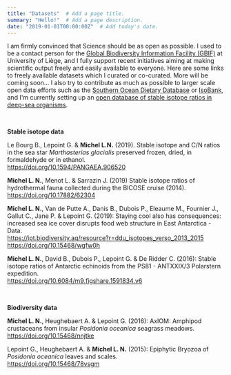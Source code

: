 ```yaml
---
title: "Datasets"  # Add a page title.
summary: "Hello!"  # Add a page description.
date: "2019-01-01T00:00:00Z"  # Add today's date.
---
```

<div>
<p>I am firmly convinced that Science should be as open as possible. I used to be a contact person for the <a href="http://www.gbif.org/" target="_blank" rel="noopener">Global Biodiversity Information Facility (GBIF)</a> at University of Liège, and I fully support recent initiatives aiming at making scientific output freely and easily available to everyone. Here are some links to freely available datasets which I curated or co-curated. More will be coming soon... I also try to contribute as much as possible to larger scale open data efforts such as the <a href="https://data.aad.gov.au/trophic/" target="_blank" rel="noopener">Southern Ocean Dietary Database</a> or <a href="http://www.isobank.org/" target="_blank" rel="noopener">IsoBank</a>, and I'm currently setting up an <a href="/deepseabase/" target="_blank" rel="noopener">open database of stable isotope ratios in deep-sea organisms</a>.</p>
<br>

<strong>Stable isotope data</strong>

<p>Le Bourg B., Lepoint G. & <strong>Michel L.N.</strong> (2019). Stable isotope and C/N ratios in the sea star <em>Marthasterias glacialis</em> preserved frozen, dried, in formaldehyde or in ethanol.<br>
<a href="https://doi.org/10.1594/PANGAEA.906520" target="_blank" rel="noopener">https://doi.org/10.1594/PANGAEA.906520</a></p>

<p><strong>Michel L. N.</strong>, Menot L. & Sarrazin J. (2019) Stable isotope ratios of hydrothermal fauna collected during the BICOSE cruise (2014).<br>
<a href="https://doi.org/10.17882/62304" target="_blank" rel="noopener">https://doi.org/10.17882/62304</a></p>

<p><strong>Michel L. N.</strong>, Van de Putte A., Danis B., Dubois P., Eleaume M., Fournier J., Gallut C., Jane P. & Lepoint G. (2019): Staying cool also has consequences: increased sea ice cover disrupts food web structure in East Antarctica - Data.<br>
<a href="https://ipt.biodiversity.aq/resource?r=ddu_isotopes_verso_2013_2015" target="_blank" rel="noopener">https://ipt.biodiversity.aq/resource?r=ddu_isotopes_verso_2013_2015</a><br>
<a href="https://doi.org/10.15468/wgfw0h" target="_blank" rel="noopener">https://doi.org/10.15468/wgfw0h</a></p>

<p><strong>Michel L. N.</strong>, David B., Dubois P., Lepoint G. & De Ridder C. (2016): Stable isotope ratios of Antarctic echinoids from the PS81 - ANTXXIX/3 Polarstern expedition.<br>
<a class="citation-link" href="https://doi.org/10.6084/m9.figshare.1591834.v6">https://doi.org/10.6084/m9.figshare.1591834.v6</a></p>

<br>

<p style="text-align:left;"><strong>Biodiversity data</strong></p>

<p><strong>Michel L. N.</strong>, Heughebaert A. & Lepoint G. (2016): AxIOM: Amphipod crustaceans from insular <em>Posidonia oceanica</em> seagrass meadows.<br>
<a href="https://doi.org/10.15468/nnjtke" target="_blank" rel="noopener">https://doi.org/10.15468/nnjtke</a></p>

<p>Lepoint G., Heughebaert A. & <strong>Michel L. N.</strong> (2015): Epiphytic Bryozoa of <em>Posidonia oceanica</em> leaves and scales.<br>
<a href="https://doi.org/10.15468/78vsgm" target="_blank" rel="noopener">https://doi.org/10.15468/78vsgm</a></p>
</div>
